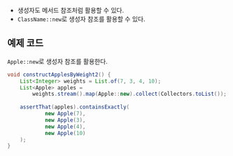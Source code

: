 - 생성자도 메서드 참조처럼 활용할 수 있다.
- `ClassName::new`로 생성자 참조를 활용할 수 있다.

## 예제 코드
`Apple::new`로 생성자 참조를 활용한다.
```java
void constructApplesByWeight2() {  
    List<Integer> weights = List.of(7, 3, 4, 10);  
	List<Apple> apples =  
        weights.stream().map(Apple::new).collect(Collectors.toList());
  
    assertThat(apples).containsExactly(  
            new Apple(7),  
            new Apple(3),  
            new Apple(4),  
            new Apple(10)  
    );  
}
```
